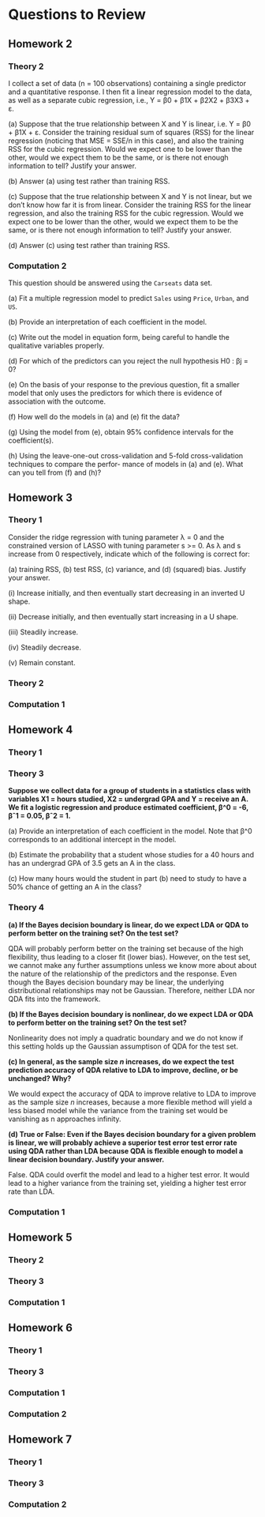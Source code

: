 # Questions to Review

## Homework 2

### Theory 2

I collect a set of data (n = 100 observations) containing a single predictor and a quantitative response. I then fit a linear regression model to the data, as well as a separate cubic regression, i.e., Y = β0 + β1X + β2X2 + β3X3 + ε.

(a) Suppose that the true relationship between X and Y is linear, i.e. Y = β0 + β1X + ε. Consider the training residual sum of squares (RSS) for the linear regression (noticing that MSE = SSE/n in this case), and also the training RSS for the cubic regression. Would we expect one to be lower than the other, would we expect them to be the same, or is there not enough information to tell? Justify your answer.

(b) Answer (a) using test rather than training RSS.

(c) Suppose that the true relationship between X and Y is not linear, but we don’t know how far it is from linear. Consider the training RSS for the linear regression, and also the training RSS for the cubic regression. Would we expect one to be lower than the other, would we expect them to be the same, or is there not enough information to tell? Justify your answer.

(d) Answer (c) using test rather than training RSS.

### Computation 2

This question should be answered using the `Carseats` data set.

(a) Fit a multiple regression model to predict `Sales` using `Price`, `Urban`, and `US`.

(b) Provide an interpretation of each coefficient in the model.

(c) Write out the model in equation form, being careful to handle the qualitative variables properly.

(d) For which of the predictors can you reject the null hypothesis H0 : βj = 0?

(e) On the basis of your response to the previous question, fit a smaller model that only uses the predictors for which there is evidence of association with the outcome.

(f) How well do the models in (a) and (e) fit the data?

(g) Using the model from (e), obtain 95% confidence intervals for the coefficient(s).

(h) Using the leave-one-out cross-validation and 5-fold cross-validation techniques to compare the perfor- mance of models in (a) and (e). What can you tell from (f) and (h)?

## Homework 3

### Theory 1

Consider the ridge regression with tuning parameter λ = 0 and the constrained version of LASSO with tuning parameter s >= 0. As λ and s increase from 0 respectively, indicate which of the following is correct for: 

(a) training RSS, (b) test RSS, (c) variance, and (d) (squared) bias. Justify your answer.

(i) Increase initially, and then eventually start decreasing in an inverted U shape. 

(ii) Decrease initially, and then eventually start increasing in a U shape.

(iii) Steadily increase. 

(iv) Steadily decrease. 

(v) Remain constant.

### Theory 2

### Computation 1

## Homework 4

### Theory 1

### Theory 3

**Suppose we collect data for a group of students in a statistics class with variables X1 = hours studied, X2 = undergrad GPA and Y = receive an A. We fit a logistic regression and produce estimated coefficient, β^0 = -6, βˆ1 = 0.05, βˆ2 = 1.**

(a) Provide an interpretation of each coefficient in the model. Note that β^0 corresponds to an additional intercept in the model.

(b) Estimate the probability that a student whose studies for a 40 hours and has an undergrad GPA of 3.5 gets an A in the class.

(c) How many hours would the student in part (b) need to study to have a 50% chance of getting an A in the class?

### Theory 4

**(a) If the Bayes decision boundary is linear, do we expect LDA or QDA to perform better on the training set? On the test set?**

QDA will probably perform better on the training set because of the high flexibility, thus leading to a closer fit (lower bias). However, on the test set, we cannot make any further assumptions unless we know more about about the nature of the relationship of the predictors and the response. Even though the Bayes decision boundary may be linear, the underlying distributional relationships may not be Gaussian. Therefore, neither LDA nor QDA fits into the framework.

**(b) If the Bayes decision boundary is nonlinear, do we expect LDA or QDA to perform better on the training set? On the test set?**

Nonlinearity does not imply a quadratic boundary and we do not know if this setting holds up the Gaussian assumptison of QDA for the test set.

**(c) In general, as the sample size *n* increases, do we expect the test prediction accuracy of QDA relative to LDA to improve, decline, or be unchanged? Why?**

We would expect the accuracy of QDA to improve relative to LDA to improve as the sample size *n* increases, because a more flexible method will yield a less biased model while the variance from the training set would be vanishing as n approaches infinity.

**(d) True or False: Even if the Bayes decision boundary for a given problem is linear, we will probably achieve a superior test error test error rate using QDA rather than LDA because QDA is flexible enough to model a linear decision boundary. Justify your answer.**

False. QDA could overfit the model and lead to a higher test error. It would lead to a higher variance from the training set, yielding a higher test error rate than LDA.

### Computation 1

## Homework 5

### Theory 2

### Theory 3

### Computation 1

## Homework 6

### Theory 1

### Theory 3

### Computation 1 

### Computation 2

## Homework 7 

### Theory 1

### Theory 3

### Computation 2
